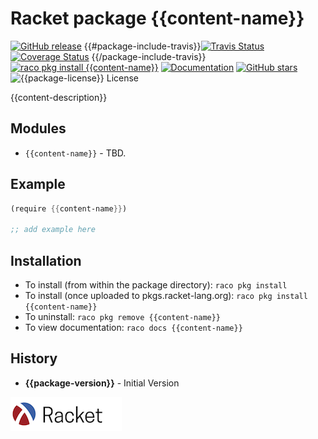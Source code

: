 # Racket package {{content-name}}

[![GitHub release](https://img.shields.io/github/release/{{user-id}}/{{content-name}}.svg?style=flat-square)](https://github.com/{{user-id}}/{{content-name}}/releases)
{{#package-include-travis}}[![Travis Status](https://travis-ci.org/{{user-id}}/{{content-name}}.svg)](https://www.travis-ci.org/{{user-id}}/{{content-name}})
[![Coverage Status](https://coveralls.io/repos/github/{{user-id}}/{{content-name}}/badge.svg?branch=master)](https://coveralls.io/github/{{user-id}}/{{content-name}}?branch=master)
{{/package-include-travis}}[![raco pkg install {{content-name}}](https://img.shields.io/badge/raco%20pkg%20install-rml--core-blue.svg)](http://pkgs.racket-lang.org/package/{{content-name}})
[![Documentation](https://img.shields.io/badge/raco%20docs-rml--core-blue.svg)](http://docs.racket-lang.org/{{content-name}}/index.html)
[![GitHub stars](https://img.shields.io/github/stars/{{user-id}}/{{content-name}}.svg)](https://github.com/{{user-id}}/{{content-name}}/stargazers)
![{{package-license}} License](https://img.shields.io/badge/license-{{package-license}}-118811.svg)

{{content-description}}

## Modules

* `{{content-name}}` - TBD.

## Example

```scheme
(require {{content-name}})

;; add example here
```


## Installation

* To install (from within the package directory): `raco pkg install`
* To install (once uploaded to pkgs.racket-lang.org): `raco pkg install {{content-name}}`
* To uninstall: `raco pkg remove {{content-name}}`
* To view documentation: `raco docs {{content-name}}`

## History

* **{{package-version}}** - Initial Version

[![Racket Language](https://raw.githubusercontent.com/johnstonskj/racket-scaffold/master/scaffold/plank-files/racket-lang.png)](https://racket-lang.org/)
